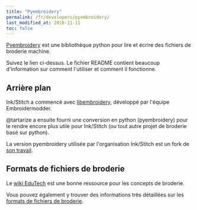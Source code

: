 ```yaml
---
title: "Pyembroidery"
permalink: /fr/developers/pyembroidery/
last_modified_at: 2018-11-11
toc: false
---
```


[Pyembroidery](https://github.com/inkstitch/pyembroidery) est une bibliothèque python pour lire et écrire des fichiers de broderie machine.

Suivez le lien ci-dessus. Le fichier README contient beaucoup d'information sur comment l'utiliser et comment il fonctionne.

## Arrière plan

Ink/Stitch a commencé avec [libembroidery](https://github.com/Embroidermodder/libembroidery), développé par l'équipe Embroidermodder.

@tartarize a ensuite fourni une conversion en python (pyembroidery) pour le rendre encore plus utile pour Ink/Stitch (ou tout autre projet de broderie basé sur python).

La version pyembroidery utilisée par l'organisation Ink/Stitch est un fork de [son travail](https://github.com/EmbroidePy/pyembroidery).

## Formats de fichiers de broderie

Le [wiki EduTech](http://edutechwiki.unige.ch/en/Machine_embroidery) est une bonne ressource pour les concepts de broderie.

Vous pouvez également  y trouver des informations très détaillées sur les [formats de fichiers de broderie](http://edutechwiki.unige.ch/fr/Embroidery_format).



